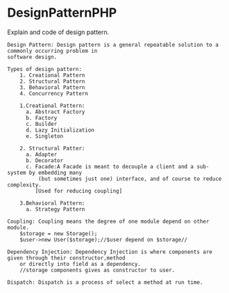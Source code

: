# DesignPatternPHP
Explain and code of design pattern.

    Design Pattern: Design pattern is a general repeatable solution to a commonly occurring problem in
    software design.
    
    Types of design pattern:
        1. Creational Pattern
        2. Structural Pattern
        3. Behavioral Pattern
        4. Concurrency Pattern
      
        1.Creational Pattern:
          a. Abstract Factory
          b. Factory
          c. Builder
          d. Lazy Initialization
          e. Singleton
      
        2. Structural Patter:
          a. Adapter
          b. Decorator
          c. Facade:A Facade is meant to decouple a client and a sub-system by embedding many 
              (but sometimes just one) interface, and of course to reduce complexity.
             [Used for reducing coupling]
          
        3.Behavioral Pattern:
          a. Strategy Pattern
      
    Coupling: Coupling means the degree of one module depend on other module.
      	$storage = new Storage();
      	$user->new User($storage);//$user depend on $storage//
      	
    Dependency Injection: Dependency Injection is where components are given through their constructor,method
        or directly into field as a dependency.
      	//storage components gives as constructor to user.
      	
    Dispatch: Dispatch is a process of select a method at run time.
